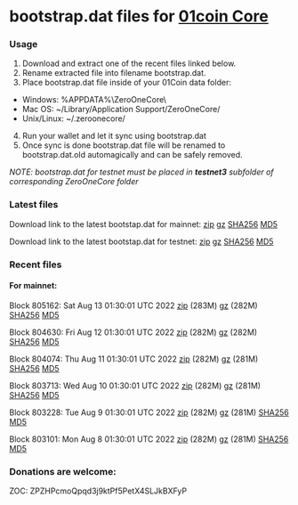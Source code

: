 # bootstrap.dat files for [01coin Core](https://01coin.io)

### Usage

1. Download and extract one of the recent files linked below.
2. Rename extracted file into filename bootstrap.dat.
3. Place bootstrap.dat file inside of your 01Coin data folder:
 - Windows: %APPDATA%\ZeroOneCore\
 - Mac OS: ~/Library/Application Support/ZeroOneCore/
 - Unix/Linux: ~/.zeroonecore/
4. Run your wallet and let it sync using bootstrap.dat
5. Once sync is done bootstrap.dat file will be renamed to bootstrap.dat.old automagically and can be safely removed.

_NOTE: bootstrap.dat for testnet must be placed in **testnet3** subfolder of corresponding ZeroOneCore folder_

### Latest files
Download link to the latest bootstap.dat for mainnet: [zip](https://files.01coin.io/mainnet/bootstrap.dat.zip) [gz](https://files.01coin.io/mainnet/bootstrap.dat.tar.gz) [SHA256](https://files.01coin.io/mainnet/sha256.txt) [MD5](https://files.01coin.io/mainnet/md5.txt)

Download link to the latest bootstap.dat for testnet: [zip](https://files.01coin.io/testnet/bootstrap.dat.zip) [gz](https://files.01coin.io/testnet/bootstrap.dat.tar.gz) [SHA256](https://files.01coin.io/testnet/sha256.txt) [MD5](https://files.01coin.io/testnet/md5.txt)

### Recent files

#### For mainnet:

Block 805162: Sat Aug 13 01:30:01 UTC 2022 [zip](https://files.01coin.io/mainnet/2022-08-13/bootstrap.dat.zip) (283M) [gz](https://files.01coin.io/mainnet/2022-08-13/bootstrap.dat.tar.gz) (282M) [SHA256](https://files.01coin.io/mainnet/2022-08-13/sha256.txt) [MD5](https://files.01coin.io/mainnet/2022-08-13/md5.txt)

Block 804630: Fri Aug 12 01:30:01 UTC 2022 [zip](https://files.01coin.io/mainnet/2022-08-12/bootstrap.dat.zip) (282M) [gz](https://files.01coin.io/mainnet/2022-08-12/bootstrap.dat.tar.gz) (282M) [SHA256](https://files.01coin.io/mainnet/2022-08-12/sha256.txt) [MD5](https://files.01coin.io/mainnet/2022-08-12/md5.txt)

Block 804074: Thu Aug 11 01:30:01 UTC 2022 [zip](https://files.01coin.io/mainnet/2022-08-11/bootstrap.dat.zip) (282M) [gz](https://files.01coin.io/mainnet/2022-08-11/bootstrap.dat.tar.gz) (281M) [SHA256](https://files.01coin.io/mainnet/2022-08-11/sha256.txt) [MD5](https://files.01coin.io/mainnet/2022-08-11/md5.txt)

Block 803713: Wed Aug 10 01:30:01 UTC 2022 [zip](https://files.01coin.io/mainnet/2022-08-10/bootstrap.dat.zip) (282M) [gz](https://files.01coin.io/mainnet/2022-08-10/bootstrap.dat.tar.gz) (281M) [SHA256](https://files.01coin.io/mainnet/2022-08-10/sha256.txt) [MD5](https://files.01coin.io/mainnet/2022-08-10/md5.txt)

Block 803228: Tue Aug  9 01:30:01 UTC 2022 [zip](https://files.01coin.io/mainnet/2022-08-09/bootstrap.dat.zip) (282M) [gz](https://files.01coin.io/mainnet/2022-08-09/bootstrap.dat.tar.gz) (281M) [SHA256](https://files.01coin.io/mainnet/2022-08-09/sha256.txt) [MD5](https://files.01coin.io/mainnet/2022-08-09/md5.txt)

Block 803101: Mon Aug  8 01:30:01 UTC 2022 [zip](https://files.01coin.io/mainnet/2022-08-08/bootstrap.dat.zip) (282M) [gz](https://files.01coin.io/mainnet/2022-08-08/bootstrap.dat.tar.gz) (281M) [SHA256](https://files.01coin.io/mainnet/2022-08-08/sha256.txt) [MD5](https://files.01coin.io/mainnet/2022-08-08/md5.txt)


### Donations are welcome:

ZOC: ZPZHPcmoQpqd3j9ktPf5PetX4SLJkBXFyP
